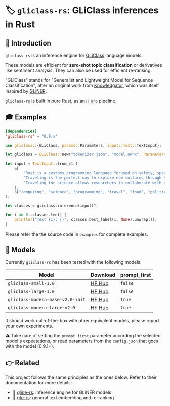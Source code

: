 # 🏷️ `gliclass-rs`: GLiClass inferences in Rust

## 💬 Introduction

`gliclass-rs` is an inference engine for [GLiClass](https://github.com/Knowledgator/GLiClass) language models. 

These models are efficient for **zero-shot topic classification** or derivatives like sentiment analysis. They can also be used for efficient re-ranking.

"GLiClass" stands for "Generalist and Lightweight Model for Sequence Classification", after an original work from [Knowledgator](https://knowledgator.com), which was itself inspired by [GLiNER](https://github.com/urchade/GLiNER).

`gliclass-rs` is built in pure Rust, as an [`🧩 orp`](https://github.com/fbilhaut/orp) pipeline.


## 🎓 Examples

```toml
[dependencies]
"gliclass-rs" = "0.9.x"
```

```rust
use gliclass::{GLiClass, params::Parameters, input::text::TextInput};

let gliclass = GLiClass::new("tokenizer.json", "model.onnx", Parameters::default())?;
        
let input = TextInput::from_str(
    &[
        "Rust is a systems programming language focused on safety, speed, and concurrency.",
        "Traveling is the perfect way to explore new cultures through their food.",
        "Traveling for science allows researchers to collaborate with experts worldwide.",
    ],
    &["computing", "science", "programming", "travel", "food", "politics"]
);    

let classes = gliclass.inference(input)?;

for i in 0..classes.len() {
    println!("Text {i}: {}", classes.best_label(i, None).unwrap());        
}
```

Please refer the the source code in `examples` for complete examples.


## 🧬 Models

Currently `gliclass-rs` has been tested with the following models:

|Model                           |Download                                                                    |prompt_first|
|--------------------------------|----------------------------------------------------------------------------|------------|
|`gliclass-small-1.0`            |[HF Hub](https://huggingface.co/knowledgator/gliclass-small-v1.0)           |`false`     |
|`gliclass-large-1.0`            |[HF Hub](https://huggingface.co/knowledgator/gliclass-large-v1.0)           |`false`     |
|`gliclass-modern-base-v2.0-init`|[HF Hub](https://huggingface.co/knowledgator/gliclass-modern-base-v2.0-init)|`true`      |
|`gliclass-modern-large-v2.0`    |[HF Hub](https://huggingface.co/knowledgator/gliclass-modern-large-v2.0)    |`true`      |

It should work out-of-the-box with other equivalent models, please report your own experiments. 

⚠️ Take care of setting the `prompt_first` parameter according the selected model's expectations, or read parameters from the `config.json` that goes with the model (0.9.1+).


## 👉 Related

This project follows the same principles as the ones below. Refer to their documentation for more details:

* 🌿 [gline-rs](https://github.com/fbilhaut/gline-rs): inference engine for GLiNER models
* 🧲 [gte-rs](https://github.com/fbilhaut/gte-rs): general text embedding and re-ranking
